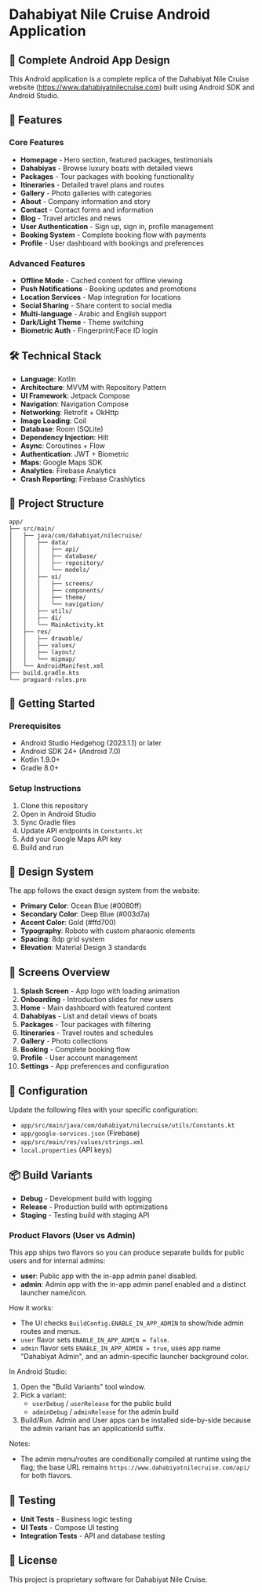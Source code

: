# Dahabiyat Nile Cruise Android Application

## 📱 Complete Android App Design

This Android application is a complete replica of the Dahabiyat Nile Cruise website (https://www.dahabiyatnilecruise.com) built using Android SDK and Android Studio.

## 🎯 Features

### Core Features
- **Homepage** - Hero section, featured packages, testimonials
- **Dahabiyas** - Browse luxury boats with detailed views
- **Packages** - Tour packages with booking functionality
- **Itineraries** - Detailed travel plans and routes
- **Gallery** - Photo galleries with categories
- **About** - Company information and story
- **Contact** - Contact forms and information
- **Blog** - Travel articles and news
- **User Authentication** - Sign up, sign in, profile management
- **Booking System** - Complete booking flow with payments
- **Profile** - User dashboard with bookings and preferences

### Advanced Features
- **Offline Mode** - Cached content for offline viewing
- **Push Notifications** - Booking updates and promotions
- **Location Services** - Map integration for locations
- **Social Sharing** - Share content to social media
- **Multi-language** - Arabic and English support
- **Dark/Light Theme** - Theme switching
- **Biometric Auth** - Fingerprint/Face ID login

## 🛠 Technical Stack

- **Language**: Kotlin
- **Architecture**: MVVM with Repository Pattern
- **UI Framework**: Jetpack Compose
- **Navigation**: Navigation Compose
- **Networking**: Retrofit + OkHttp
- **Image Loading**: Coil
- **Database**: Room (SQLite)
- **Dependency Injection**: Hilt
- **Async**: Coroutines + Flow
- **Authentication**: JWT + Biometric
- **Maps**: Google Maps SDK
- **Analytics**: Firebase Analytics
- **Crash Reporting**: Firebase Crashlytics

## 📁 Project Structure

```
app/
├── src/main/
│   ├── java/com/dahabiyat/nilecruise/
│   │   ├── data/
│   │   │   ├── api/
│   │   │   ├── database/
│   │   │   ├── repository/
│   │   │   └── models/
│   │   ├── ui/
│   │   │   ├── screens/
│   │   │   ├── components/
│   │   │   ├── theme/
│   │   │   └── navigation/
│   │   ├── utils/
│   │   ├── di/
│   │   └── MainActivity.kt
│   ├── res/
│   │   ├── drawable/
│   │   ├── values/
│   │   ├── layout/
│   │   └── mipmap/
│   └── AndroidManifest.xml
├── build.gradle.kts
└── proguard-rules.pro
```

## 🚀 Getting Started

### Prerequisites
- Android Studio Hedgehog (2023.1.1) or later
- Android SDK 24+ (Android 7.0)
- Kotlin 1.9.0+
- Gradle 8.0+

### Setup Instructions
1. Clone this repository
2. Open in Android Studio
3. Sync Gradle files
4. Update API endpoints in `Constants.kt`
5. Add your Google Maps API key
6. Build and run

## 🎨 Design System

The app follows the exact design system from the website:
- **Primary Color**: Ocean Blue (#0080ff)
- **Secondary Color**: Deep Blue (#003d7a)
- **Accent Color**: Gold (#ffd700)
- **Typography**: Roboto with custom pharaonic elements
- **Spacing**: 8dp grid system
- **Elevation**: Material Design 3 standards

## 📱 Screens Overview

1. **Splash Screen** - App logo with loading animation
2. **Onboarding** - Introduction slides for new users
3. **Home** - Main dashboard with featured content
4. **Dahabiyas** - List and detail views of boats
5. **Packages** - Tour packages with filtering
6. **Itineraries** - Travel routes and schedules
7. **Gallery** - Photo collections
8. **Booking** - Complete booking flow
9. **Profile** - User account management
10. **Settings** - App preferences and configuration

## 🔧 Configuration

Update the following files with your specific configuration:
- `app/src/main/java/com/dahabiyat/nilecruise/utils/Constants.kt`
- `app/google-services.json` (Firebase)
- `app/src/main/res/values/strings.xml`
- `local.properties` (API keys)

## 📦 Build Variants

- **Debug** - Development build with logging
- **Release** - Production build with optimizations
- **Staging** - Testing build with staging API

### Product Flavors (User vs Admin)

This app ships two flavors so you can produce separate builds for public users and for internal admins:

- **user**: Public app with the in-app admin panel disabled.
- **admin**: Admin app with the in-app admin panel enabled and a distinct launcher name/icon.

How it works:

- The UI checks `BuildConfig.ENABLE_IN_APP_ADMIN` to show/hide admin routes and menus.
- `user` flavor sets `ENABLE_IN_APP_ADMIN = false`.
- `admin` flavor sets `ENABLE_IN_APP_ADMIN = true`, uses app name "Dahabiyat Admin", and an admin-specific launcher background color.

In Android Studio:

1. Open the "Build Variants" tool window.
2. Pick a variant:
   - `userDebug` / `userRelease` for the public build
   - `adminDebug` / `adminRelease` for the admin build
3. Build/Run. Admin and User apps can be installed side-by-side because the admin variant has an applicationId suffix.

Notes:

- The admin menu/routes are conditionally compiled at runtime using the flag; the base URL remains `https://www.dahabiyatnilecruise.com/api/` for both flavors.

## 🧪 Testing

- **Unit Tests** - Business logic testing
- **UI Tests** - Compose UI testing
- **Integration Tests** - API and database testing

## 📄 License

This project is proprietary software for Dahabiyat Nile Cruise.
